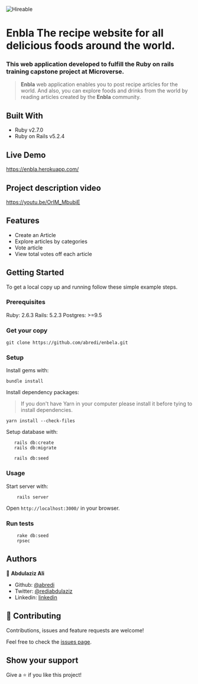 ![Hireable](https://cdn.rawgit.com/hiendv/hireable/master/styles/default/yes.svg)
# Enbla The recipe website for all delicious foods around the world.
### This web application developed to fulfill the Ruby on rails training capstone project at Microverse.

> **Enbla** web application enables you to post recipe articles for the world. And also, you can explore
> foods and drinks from the world by reading articles created by the **Enbla** community.
## Built With

- Ruby v2.7.0
- Ruby on Rails v5.2.4

## Live Demo

https://enbla.herokuapp.com/

## Project description video

https://youtu.be/OrIM_MbubiE

## Features
 - Create an Article
 - Explore articles by categories
 - Vote article
 - View total votes off each article


## Getting Started

To get a local copy up and running follow these simple example steps.

### Prerequisites

Ruby: 2.6.3
Rails: 5.2.3
Postgres: >=9.5

### Get your copy 

```
git clone https://github.com/abredi/enbela.git
```

### Setup

Install gems with:

```
bundle install
```
Install dependency packages:
   > If you don't have Yarn in your computer please install it before tying to install dependencies.
```
yarn install --check-files
```

Setup database with:

```
   rails db:create
   rails db:migrate
    
   rails db:seed
```

### Usage

Start server with:

```
    rails server
```

Open `http://localhost:3000/` in your browser.

### Run tests

```
    rake db:seed
    rpsec 
```

## Authors

👤 **Abdulaziz Ali**
- Github: [@abredi](https://github.com/abredi)
- Twitter: [@rediabdulaziz](https://twitter.com/rediabdulaziz)
- Linkedin: [linkedin](https://www.linkedin.com/in/abdulaziz-ali-98948011a)

## 🤝 Contributing

Contributions, issues and feature requests are welcome!

Feel free to check the [issues page](issues/).

## Show your support

Give a ⭐️ if you like this project!




